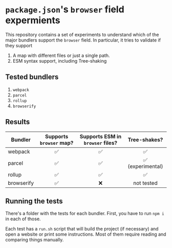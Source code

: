 # `package.json`'s `browser` field expermients

This repository contains a set of experiments to understand which of the major
bundlers support the `browser` field. In particular, it tries to validate if
they support

1. A map with different files or just a single path.
2. ESM syntax support, including Tree-shaking

## Tested bundlers

1. `webpack`
2. `parcel`
3. `rollup`
4. `browserify`

## Results

| Bundler    | Supports `browser` map? |  Supports ESM in `browser` files? | Tree-shakes?           |
|------------|:-----------------------:|:---------------------------------:|:----------------------:|
| webpack    |           ✅            |               ✅                  |     ✅                 |
| parcel     |           ✅            |               ✅                  |     ✅ (experimental)  |
| rollup     |           ✅            |               ✅                  |     ✅                 |
| browserify |           ✅            |               ❌                  |     not tested         |

## Running the tests

There's a folder with the tests for each bundler. First, you have to run `npm i` 
in each of those.

Each test has a `run.sh` script that will build the project (if necessary) and 
open a website or print some instructions. Most of them require reading and
comparing things manually.

